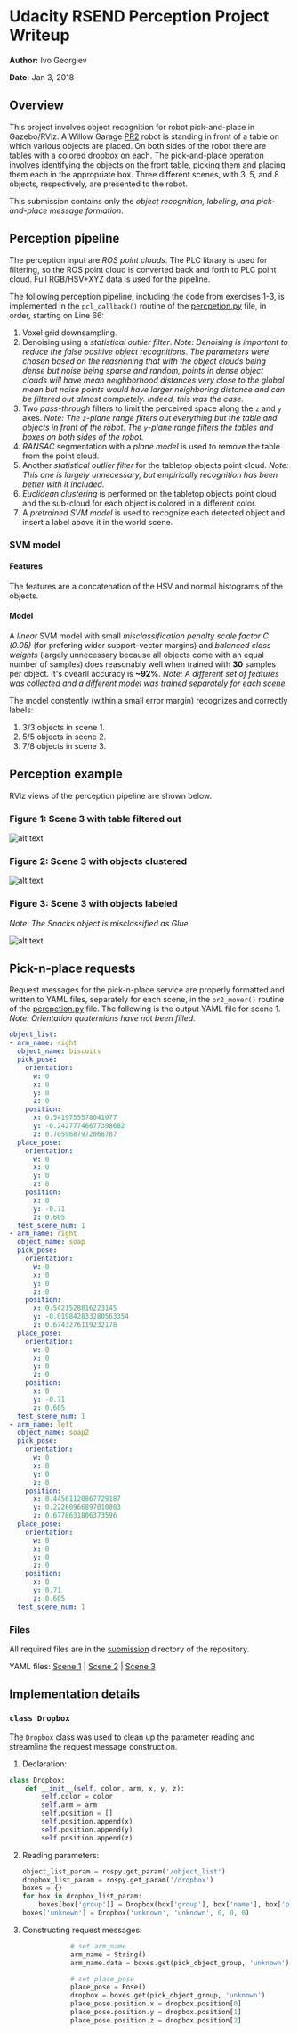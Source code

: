 # Udacity RSEND Perception Project Writeup

**Author:** Ivo Georgiev

**Date:** Jan 3, 2018

## Overview

This project involves object recognition for robot pick-and-place in Gazebo/RViz. A Willow Garage [PR2](http://www.willowgarage.com/pages/pr2/overview) robot is standing in front of a table on which various objects are placed. On both sides of the robot there are tables with a colored dropbox on each. The pick-and-place operation involves identifying the objects on the front table, picking them and placing them each in the appropriate box. Three different scenes, with 3, 5, and 8 objects, respectively, are presented to the robot.

This submission contains only the _object recognition, labeling, and pick-and-place message formation_.

## Perception pipeline

The perception input are _ROS point clouds_. The PLC library is used for filtering, so the ROS point cloud is converted back and forth to PLC point cloud. Full RGB/HSV+XYZ data is used for the pipeline.

The following perception pipeline, including the code from exercises 1-3, is implemented in the `pcl_callback()` routine of the [percpetion.py](perception.py) file, in order, starting on Line 66:
1. Voxel grid downsampling.
2. Denoising using a _statistical outlier filter_. _Note: Denoising is important to reduce the false positive object recognitions. The parameters were chosen based on the reasnoning that with the object clouds being dense but noise being sparse and random, points in dense object clouds will have mean neighborhood distances very close to the global mean but noise points would have larger neighboring distance and can be filtered out almost completely. Indeed, this was the case._
3. Two _pass-through_ filters to limit the perceived space along the `z` and `y` axes. _Note: The `z`-plane range filters out everything but the table and objects in front of the robot. The `y`-plane range filters the tables and boxes on both sides of the robot._
4. _RANSAC_ segmentation with a _plane model_ is used to remove the table from the point cloud.
5. Another _statistical outlier filter_ for the tabletop objects point cloud. _Note: This one is largely unnecessary, but empirically recognition has been better with it included._
6. _Euclidean clustering_ is performed on the tabletop objects point cloud and the sub-cloud for each object is colored in a different color.
7. A _pretrained SVM model_ is used to recognize each detected object and insert a label above it in the world scene.

### SVM model

#### Features

The features are a concatenation of the HSV and normal histograms of the objects.

#### Model

A _linear_ SVM model with small _misclassification penalty scale factor C (0.05)_ (for prefering wider support-vector margins) and _balanced class weights_ (largely unnecessary because all objects come with an equal number of samples) does reasonably well when trained with **30** samples per object. It's ovearll accuracy is **~92%**. _Note: A different set of features was collected and a different model was trained separately for each scene._

The model constently (within a small error margin) recognizes and correctly labels:
1. 3/3 objects in scene 1.
2. 5/5 objects in scene 2.
3. 7/8 objects in scene 3.

## Perception example

RViz views of the perception pipeline are shown below.

### Figure 1: Scene 3 with table filtered out

![alt text](images/perc_3_objects.png "Objects")

### Figure 2: Scene 3 with objects clustered 

![alt text](images/perc_3_clustering.png "Clustering")

### Figure 3: Scene 3 with objects labeled

_Note: The Snacks object is misclassified as Glue._

![alt text](images/perc_3_scene.png "Recognition")

## Pick-n-place requests

Request messages for the pick-n-place service are properly formatted and written to YAML files, separately for each scene, in the `pr2_mover()` routine of the [percpetion.py](perception.py) file. The following is the output YAML file for scene 1. _Note: Orientation quaternions have not been filled._

```yaml
object_list:
- arm_name: right
  object_name: biscuits
  pick_pose:
    orientation:
      w: 0
      x: 0
      y: 0
      z: 0
    position:
      x: 0.5419755578041077
      y: -0.24277746677398682
      z: 0.7059687972068787
  place_pose:
    orientation:
      w: 0
      x: 0
      y: 0
      z: 0
    position:
      x: 0
      y: -0.71
      z: 0.605
  test_scene_num: 1
- arm_name: right
  object_name: soap
  pick_pose:
    orientation:
      w: 0
      x: 0
      y: 0
      z: 0
    position:
      x: 0.5421528816223145
      y: -0.019842833280563354
      z: 0.6743276119232178
  place_pose:
    orientation:
      w: 0
      x: 0
      y: 0
      z: 0
    position:
      x: 0
      y: -0.71
      z: 0.605
  test_scene_num: 1
- arm_name: left
  object_name: soap2
  pick_pose:
    orientation:
      w: 0
      x: 0
      y: 0
      z: 0
    position:
      x: 0.44561120867729187
      y: 0.22260966897010803
      z: 0.6778631806373596
  place_pose:
    orientation:
      w: 0
      x: 0
      y: 0
      z: 0
    position:
      x: 0
      y: 0.71
      z: 0.605
  test_scene_num: 1
```

### Files

All required files are in the [submission](https://github.com/ivogeorg/udcty-rsend-perception-project/tree/master/submission) directory of the repository.

YAML files: [Scene 1](output_1.yaml) | [Scene 2](output_2.yaml) | [Scene 3](output_3.yaml)

## Implementation details

### `class Dropbox`

The `Dropbox` class was used to clean up the parameter reading and streamline the request message construction.

1. Declaration:
  ```python
  class Dropbox:
      def __init__(self, color, arm, x, y, z):
          self.color = color
          self.arm = arm
          self.position = []
          self.position.append(x)
          self.position.append(y)
          self.position.append(z)
   ```
2. Reading parameters:
    ```python
    object_list_param = rospy.get_param('/object_list')
    dropbox_list_param = rospy.get_param('/dropbox')
    boxes = {}
    for box in dropbox_list_param:
        boxes[box['group']] = Dropbox(box['group'], box['name'], box['position'][0], box['position'][1], box['position'][2]) 
    boxes['unknown'] = Dropbox('unknown', 'unknown', 0, 0, 0)
    ```
3. Constructing request messages:
    ```python
                # set arm_name
                arm_name = String()
                arm_name.data = boxes.get(pick_object_group, 'unknown').arm

                # set place_pose
                place_pose = Pose()
                dropbox = boxes.get(pick_object_group, 'unknown')
                place_pose.position.x = dropbox.position[0]
                place_pose.position.y = dropbox.position[1]
                place_pose.position.z = dropbox.position[2]
    ```

